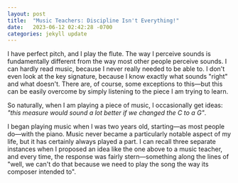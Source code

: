 ```yaml
---
layout: post
title:  "Music Teachers: Discipline Isn't Everything!"
date:   2023-06-12 02:42:28 -0700
categories: jekyll update
---
```

I have perfect pitch, and I play the flute. The way I perceive sounds is fundamentally different from the way most other people perceive sounds. I can hardly read music, because I never really needed to be able to. I don't even look at the key signature, because I know exactly what sounds "right" and what doesn't. There are, of course, some exceptions to this—but this can be easily overcome by simply listening to the piece I am trying to learn.

So naturally, when I am playing a piece of music, I occasionally get ideas: *"this measure would sound a lot better if we changed the C to a G"*.

I began playing music when I was two years old, starting—as most people do—with the piano. Music never became a particularly notable aspect of my life, but it has certainly always played a part. I can recall three separate instances when I proposed an idea like the one above to a music teacher, and every time, the response was fairly stern—something along the lines of "well, we can't do that because we need to play the song the way its composer intended to".
